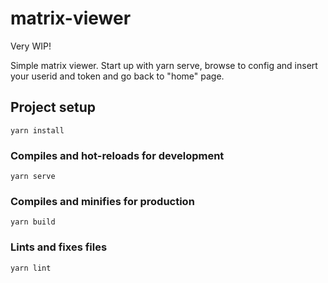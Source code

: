 # matrix-viewer

Very WIP!

Simple matrix viewer. Start up with yarn serve, browse to config and insert your userid and token and go back to "home" page.

## Project setup
```
yarn install
```

### Compiles and hot-reloads for development
```
yarn serve
```

### Compiles and minifies for production
```
yarn build
```

### Lints and fixes files
```
yarn lint
```
